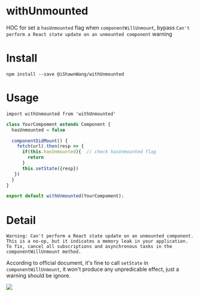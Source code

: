 # withUnmounted

HOC for set a `hasUnmounted` flag when `componentWillUnmount`, bypass `Can't perform a React state update on an unmounted component` warning



# Install

`npm install --save @iShawnWang/withUnmounted`



# Usage 

`import withUnmounted from 'withUnmounted'`



```javascript
class YourCompoment extends Component {
  hasUnmounted = false

  componentDidMount() {
    fetch(url).then(resp => {
      if(this.hasUnmounted){  // check hasUnmounted flag
        return
      }
      this.setState({resp})
   })
  }
}

export default withUnmounted(YourCompoment);
```



# Detail

`Warning: Can't perform a React state update on an unmounted component. This is a no-op, but it indicates a memory leak in your application. To fix, cancel all subscriptions and asynchronous tasks in the componentWillUnmount method.`



According to official document, it's fine to call `setState` in `componentWillUnmount`, it won't produce any unpredicable effect, just a warning should be ignore.



![](https://ws1.sinaimg.cn/large/006tNc79gy1g01bg2otrij31f60nigv4.jpg)
